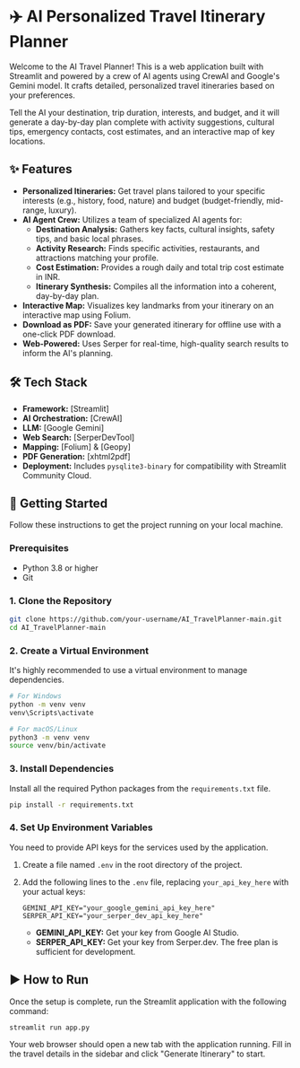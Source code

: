 # ✈️ AI Personalized Travel Itinerary Planner

Welcome to the AI Travel Planner! This is a web application built with Streamlit and powered by a crew of AI agents using CrewAI and Google's Gemini model. It crafts detailed, personalized travel itineraries based on your preferences.

Tell the AI your destination, trip duration, interests, and budget, and it will generate a day-by-day plan complete with activity suggestions, cultural tips, emergency contacts, cost estimates, and an interactive map of key locations.

## ✨ Features

- **Personalized Itineraries:** Get travel plans tailored to your specific interests (e.g., history, food, nature) and budget (budget-friendly, mid-range, luxury).
- **AI Agent Crew:** Utilizes a team of specialized AI agents for:
    - **Destination Analysis:** Gathers key facts, cultural insights, safety tips, and basic local phrases.
    - **Activity Research:** Finds specific activities, restaurants, and attractions matching your profile.
    - **Cost Estimation:** Provides a rough daily and total trip cost estimate in INR.
    - **Itinerary Synthesis:** Compiles all the information into a coherent, day-by-day plan.
- **Interactive Map:** Visualizes key landmarks from your itinerary on an interactive map using Folium.
- **Download as PDF:** Save your generated itinerary for offline use with a one-click PDF download.
- **Web-Powered:** Uses Serper for real-time, high-quality search results to inform the AI's planning.

## 🛠️ Tech Stack

- **Framework:** [Streamlit]
- **AI Orchestration:** [CrewAI]
- **LLM:** [Google Gemini]
- **Web Search:** [SerperDevTool]
- **Mapping:** [Folium] & [Geopy]
- **PDF Generation:** [xhtml2pdf]
- **Deployment:** Includes `pysqlite3-binary` for compatibility with Streamlit Community Cloud.

## 🚀 Getting Started

Follow these instructions to get the project running on your local machine.

### Prerequisites

- Python 3.8 or higher
- Git

### 1. Clone the Repository

```bash
git clone https://github.com/your-username/AI_TravelPlanner-main.git
cd AI_TravelPlanner-main
```

### 2. Create a Virtual Environment

It's highly recommended to use a virtual environment to manage dependencies.

```bash
# For Windows
python -m venv venv
venv\Scripts\activate

# For macOS/Linux
python3 -m venv venv
source venv/bin/activate
```

### 3. Install Dependencies

Install all the required Python packages from the `requirements.txt` file.

```bash
pip install -r requirements.txt
```

### 4. Set Up Environment Variables

You need to provide API keys for the services used by the application.

1.  Create a file named `.env` in the root directory of the project.
2.  Add the following lines to the `.env` file, replacing `your_api_key_here` with your actual keys:

    ```env
    GEMINI_API_KEY="your_google_gemini_api_key_here"
    SERPER_API_KEY="your_serper_dev_api_key_here"
    ```

    -   **GEMINI_API_KEY:** Get your key from Google AI Studio.
    -   **SERPER_API_KEY:** Get your key from Serper.dev. The free plan is sufficient for development.

## ▶️ How to Run

Once the setup is complete, run the Streamlit application with the following command:

```bash
streamlit run app.py
```

Your web browser should open a new tab with the application running. Fill in the travel details in the sidebar and click "Generate Itinerary" to start.

